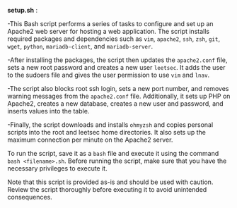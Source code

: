 **setup.sh** : 

-This Bash script performs a series of tasks to configure and set up an Apache2 web server for hosting a web application. The script installs required packages and dependencies such as `vim`, `apache2`, `ssh`, `zsh`, `git`, `wget`, `python`, `mariadb-client`, and `mariadb-server`.

-After installing the packages, the script then updates the `apache2.conf` file, sets a new root password and creates a new user `leetsec`. It adds the user to the sudoers file and gives the user permission to use `vim` and `lnav`.

-The script also blocks root ssh login, sets a new port number, and removes warning messages from the `apache2.conf` file. Additionally, it sets up PHP on Apache2, creates a new database, creates a new user and password, and inserts values into the table.

-Finally, the script downloads and installs `ohmyzsh` and copies personal scripts into the root and leetsec home directories. It also sets up the maximum connection per minute on the Apache2 server.

To run the script, save it as a `bash` file and execute it using the command `bash <filename>.sh`. Before running the script, make sure that you have the necessary privileges to execute it.

Note that this script is provided as-is and should be used with caution. Review the script thoroughly before executing it to avoid unintended consequences.

